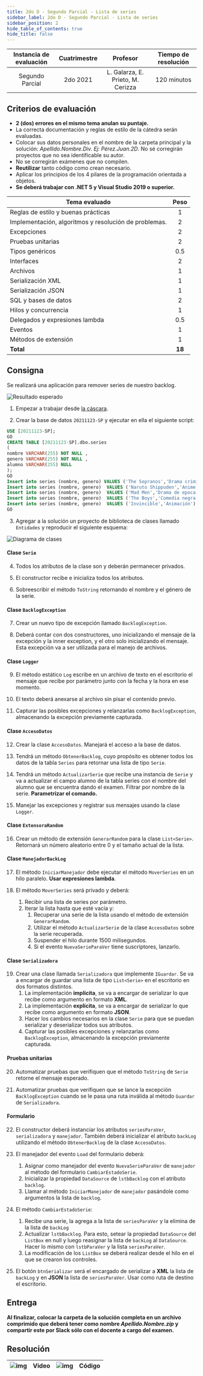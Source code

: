 ```yaml
---
title: 2do D - Segundo Parcial - Lista de series
sidebar_label: 2do D - Segundo Parcial - Lista de series
sidebar_position: 2
hide_table_of_contents: true
hide_title: false
---
```


| Instancia de evaluación | Cuatrimestre |             Profesor              | Tiempo de resolución |
| :---------------------: | :----------: | :-------------------------------: | :------------------: |
|     Segundo Parcial     |   2do 2021   | L. Galarza, E. Prieto, M. Cerizza |     120 minutos      |

## Criterios de evaluación
* **2 (dos) errores en el mismo tema anulan su puntaje.**
* La correcta documentación y reglas de estilo de la cátedra serán evaluadas.
* Colocar sus datos personales en el nombre de la carpeta principal y la solución: *Apellido.Nombre.Div. Ej: Pérez.Juan.2D*. No sé corregirán proyectos que no sea identificable su autor.
* No se corregirán exámenes que no compilen.
* **Reutilizar** tanto código como crean necesario.
* Aplicar los principios de los 4 pilares de la programación orientada a objetos.
* **Se deberá trabajar con .NET 5 y Visual Studio 2019 o superior.** 

| Tema evaluado                                         |  Peso  |
| ----------------------------------------------------- | :----: |
| Reglas de estilo y buenas prácticas                   |   1    |
| Implementación, algoritmos y resolución de problemas. |   2    |
| Excepciones                                           |   2    |
| Pruebas unitarias                                     |   2    |
| Tipos genéricos                                       |  0.5   |
| Interfaces                                            |   2    |
| Archivos                                              |   1    |
| Serialización XML                                     |   1    |
| Serialización JSON                                    |   1    |
| SQL y bases de datos                                  |   2    |
| Hilos y concurrencia                                  |   1    |
| Delegados y expresiones lambda                        |  0.5   |
| Eventos                                               |   1    |
| Métodos de extensión                                  |   1    |
| **Total**                                             | **18** |

## Consigna
Se realizará una aplicación para remover series de nuestro backlog.

![Resultado esperado](/evaluaciones/parciales/lista-series-animation.gif)

1. Empezar a trabajar desde [la cáscara](https://drive.google.com/file/d/1KSFpC3R1C5V5jkMEZk-EXYe__JBBkh_4/view?usp=sharing). 

2. Crear la base de datos `20211123-SP` y ejecutar en ella el siguiente script:

```sql
USE [20211123-SP];
GO
CREATE TABLE [20211123-SP].dbo.series
(
nombre VARCHAR(255) NOT NULL ,
genero VARCHAR(255) NOT NULL ,
alumno VARCHAR(255) NULL
);
GO
Insert into series (nombre, genero) VALUES ('The Sopranos','Drama criminal')
Insert into series (nombre, genero)  VALUES ('Naruto Shippuden','Anime shonen')
Insert into series (nombre, genero)  VALUES ('Mad Men','Drama de epoca')
Insert into series (nombre, genero)  VALUES ('The Boys','Comedia negra')
Insert into series (nombre, genero)  VALUES ('Invincible','Animación')
GO
```

3. Agregar a la solución un proyecto de biblioteca de clases llamado `Entidades` y reproducir el siguiente esquema:

![Diagrama de clases](/evaluaciones/parciales/lista-de-series-diagram.png)

#### Clase `Serie`
4. Todos los atributos de la clase son y deberán permanecer privados.

5. El constructor recibe e inicializa todos los atributos.

6. Sobreescribir el método `ToString` retornando el nombre y el género de la serie.

#### Clase `BacklogException`
7. Crear un nuevo tipo de excepción llamado `BacklogException`. 

8. Deberá contar con dos constructores, uno inicializando el mensaje de la excepción y la inner exception, y el otro solo inicializando el mensaje. Esta excepción va a ser utilizada para el manejo de archivos.

#### Clase `Logger`
9. El método estático `Log` escribe en un archivo de texto en el escritorio el mensaje que recibe por parámetro junto con la fecha y la hora en ese momento.

10. El texto deberá anexarse al archivo sin pisar el contenido previo. 

11. Capturar las posibles excepciones y relanzarlas como `BacklogException`, almacenando la excepción previamente capturada.

#### Clase `AccesoDatos`
12. Crear la clase `AccesoDatos`. Manejará el acceso a la base de datos.

13. Tendrá un método `ObtenerBacklog`, cuyo propósito es obtener todos los datos de la tabla `Series` para retornar una lista de tipo `Serie`.

14. Tendrá un método `ActualizarSerie` que recibe una instancia de `Serie` y va a actualizar el campo alumno de la tabla series con el nombre del alumno que se encuentra dando el examen. Filtrar por nombre de la serie. **Parametrizar el comando.** 

15. Manejar las excepciones y registrar sus mensajes usando la clase `Logger`. 

#### Clase `ExtensoraRandom`
16.  Crear un método de extensión `GenerarRandom` para la clase `List<Serie>`. Retornará un número aleatorio entre 0 y el tamaño actual de la lista.

#### Clase `ManejadorBackLog`
17.  El método `IniciarManejador` debe ejecutar el método `MoverSeries` en un hilo paralelo. **Usar expresiones lambda**.

18.  El método `MoverSeries` será privado y deberá:
     1.  Recibir una lista de series por parámetro.
     2.  Iterar la lista hasta que esté vacía y:
         1.  Recuperar una serie de la lista usando el método de extensión `GenerarRandom`.
         2.  Utilizar el método `ActualizarSerie` de la clase `AccesoDatos` sobre la serie recuperada.
         3.  Suspender el hilo durante 1500 milisegundos.
         4.  Si el evento `NuevaSerieParaVer` tiene suscriptores, lanzarlo. 

#### Clase `Serializadora`
19.  Crear una clase llamada `Serializadora` que implemente `IGuardar`. Se va a encargar de guardar una lista de tipo `List<Serie>` en el escritorio en dos formatos distintos.
     1.   La implementación **implícita**, se va a encargar de serializar lo que recibe como argumento en formato **XML**.
     2.   La implementación **explícita**, se va a encargar de serializar lo que recibe como argumento en formato **JSON**.
     3.   Hacer los cambios necesarios en la clase `Serie` para que se puedan serializar y deserializar todos sus atributos.
     4.   Capturar las posibles excepciones y relanzarlas como `BacklogException`, almacenando la excepción previamente capturada.

#### Pruebas unitarias
20.  Automatizar pruebas que verifiquen que el método `ToString` de `Serie` retorne el mensaje esperado.

21.  Automatizar pruebas que verifiquen que se lance la excepción `BacklogException` cuando se le pasa una ruta inválida al método `Guardar` de `Serializadora`.

#### Formulario
22. El constructor deberá instanciar los atributos `seriesParaVer`, `serializadora` y `manejador`. También deberá inicializar el atributo `backLog` utilizando el método `ObtenerBacklog` de la clase `AccesoDatos`.

23. El manejador del evento `Load` del formulario deberá:
    1.  Asignar como manejador del evento `NuevaSerieParaVer` de `manejador` al método del formulario `CambiarEstadoSerie`.
    2.  Inicializar la propiedad `DataSource` de `lstbBacklog` con el atributo `backlog`.
    3.  Llamar al método `IniciarManejador` de `manejador` pasándole como argumentos la lista de `backlog`.

24. El método `CambiarEstadoSerie`:
    1.  Recibe una serie, la agrega a la lista de `seriesParaVer` y la elimina de la lista de `backLog`
    2.  Actualizar `lstbBacklog`. Para esto, setear la propiedad `DataSource` del `ListBox` en null y luego reasignar la lista de `backLog` al `DataSource`. Hacer lo mismo con `lstbParaVer` y la lista `seriesParaVer`.
    3.  La modificación de los `ListBox` se deberá realizar desde el hilo en el que se crearon los controles.

25. El botón `btnSerializar` será el encargado de serializar a **XML** la lista de `backLog` y en **JSON** la lista de `seriesParaVer`. Usar como ruta de destino el escritorio. 

## Entrega
**Al finalizar, colocar la carpeta de la solución completa en un archivo comprimido que deberá tener como
nombre *Apellido.Nombre.zip* y compartir este por Slack sólo con el docente a cargo del examen.**

## Resolución
| ![img](/base/youtube.svg) | Video | ![img](/base/github.svg) | Código |
| :-----------------------: | :---: | :----------------------: | :----: |